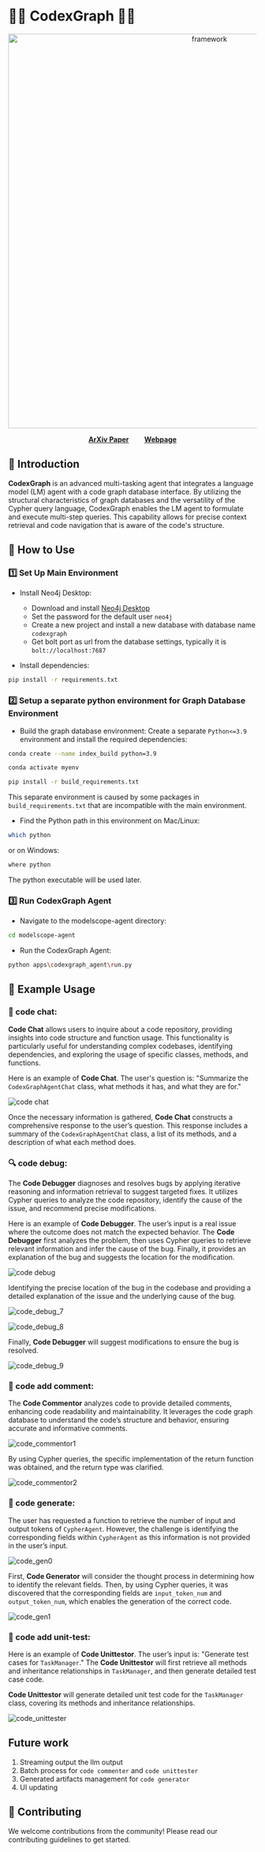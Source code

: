 # 🌟✨ CodexGraph 🌟✨

<p align="center">
  <img src="img/framework.png" alt="framework" width="800px"/>
</p>
<p align="center">
  <a href="https://www.arxiv.org/abs/2408.03910"><strong>ArXiv Paper</strong></a>
  &nbsp;&nbsp;&nbsp;&nbsp;&nbsp;&nbsp;
  <a href="https://laptype.github.io/CodexGraph-page/"><strong>Webpage</strong></a>
</p>




## 📘 Introduction
**CodexGraph** is an advanced multi-tasking agent that integrates a language model (LM) agent with a code graph database interface. By utilizing the structural characteristics of graph databases and the versatility of the Cypher query language, CodexGraph enables the LM agent to formulate and execute multi-step queries. This capability allows for precise context retrieval and code navigation that is aware of the code's structure.



## 🚀 How to Use

### 1️⃣ Set Up Main Environment
- Install Neo4j Desktop:
  - Download and install [Neo4j Desktop](https://neo4j.com/download/)
  - Set the password for the default user `neo4j`
  - Create a new project and install a new database with database name `codexgraph`
  - Get bolt port as url from the database settings, typically it is `bolt://localhost:7687`


- Install dependencies:

```bash
pip install -r requirements.txt
```

### 2️⃣ Setup a separate python environment for Graph Database Environment
- Build the graph database environment:
Create a separate `Python<=3.9` environment and install the required dependencies:
```bash
conda create --name index_build python=3.9

conda activate myenv

pip install -r build_requirements.txt
```
This separate environment is caused by some packages in `build_requirements.txt` that are incompatible with the main environment.

- Find the Python path in this environment on Mac/Linux:
```bash
which python
```
or on Windows:
```bash
where python
```
The python executable will be used later.

### 3️⃣ Run CodexGraph Agent
- Navigate to the modelscope-agent directory:
```bash
cd modelscope-agent
```
- Run the CodexGraph Agent:
```bash
python apps\codexgraph_agent\run.py
```

## 📂 Example Usage
### 📑 code chat:
**Code Chat** allows users to inquire about a code repository, providing insights into code structure and function usage. This functionality is particularly useful for understanding complex codebases, identifying dependencies, and exploring the usage of specific classes, methods, and functions.

Here is an example of **Code Chat**. The user's question is: "Summarize the `CodexGraphAgentChat` class, what methods it has, and what they are for."

<img src="img/README/code_chat2.png" alt="code chat" style="display: block; margin: 0 auto;" />

Once the necessary information is gathered, **Code Chat** constructs a comprehensive response to the user’s question. This response includes a summary of the `CodexGraphAgentChat` class, a list of its methods, and a description of what each method does.

### 🔍 code debug:

The **Code Debugger** diagnoses and resolves bugs by applying iterative reasoning and information retrieval to suggest targeted fixes. It utilizes Cypher queries to analyze the code repository, identify the cause of the issue, and recommend precise modifications.

Here is an example of **Code Debugger**. The user’s input is a real issue where the outcome does not match the expected behavior. The **Code Debugger** first analyzes the problem, then uses Cypher queries to retrieve relevant information and infer the cause of the bug. Finally, it provides an explanation of the bug and suggests the location for the modification.

<img src="img/README/code_debug_0.png" alt="code debug" style="display: block; margin: 0 auto;" />

Identifying the precise location of the bug in the codebase and providing a detailed explanation of the issue and the underlying cause of the bug.

![code_debug_7](img/README/code_debug_7.png)

![code_debug_8](img/README/code_debug_8.png)

Finally, **Code Debugger** will suggest modifications to ensure the bug is resolved.

![code_debug_9](img/README/code_debug_9.png)





### 📑 code add comment:
The **Code Commentor** analyzes code to provide detailed comments, enhancing code readability and maintainability. It leverages the code graph database to understand the code’s structure and behavior, ensuring accurate and informative comments.

![code_commentor1](img/README/code_commentor1.png)

By using Cypher queries, the specific implementation of the return function was obtained, and the return type was clarified.

![code_commentor2](img/README/code_commentor2.png)



### 📑 code generate:

The user has requested a function to retrieve the number of input and output tokens of `CypherAgent`. However, the challenge is identifying the corresponding fields within `CypherAgent` as this information is not provided in the user’s input.

![code_gen0](img/README/code_gen0.png)

First, **Code Generator** will consider the thought process in determining how to identify the relevant fields. Then, by using Cypher queries, it was discovered that the corresponding fields are `input_token_num` and `output_token_num`, which enables the generation of the correct code.

![code_gen1](img/README/code_gen1.png)



### 📑 code add unit-test:



Here is an example of **Code Unittestor**. The user’s input is: "Generate test cases for `TaskManager`." The **Code Unittestor** will first retrieve all methods and inheritance relationships in `TaskManager`, and then generate detailed test case code.



**Code Unittestor** will generate detailed unit test code for the `TaskManager` class, covering its methods and inheritance relationships.

![code_unittester](img/README/code_unittester.png)

## Future work
1. Streaming output the llm output
2. Batch process for `code commenter` and `code unittester`
3. Generated artifacts management for `code generator`
4. UI updating

## 🤝 Contributing
We welcome contributions from the community! Please read our contributing guidelines to get started.
